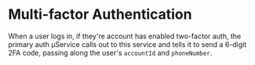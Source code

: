 # Multi-factor Authentication
When a user logs in, if they're account has enabled
two-factor auth, the primary auth µService calls out
to this service and tells it to send a 6-digit 2FA code,
passing along the user's `accountId` and `phoneNumber`. 